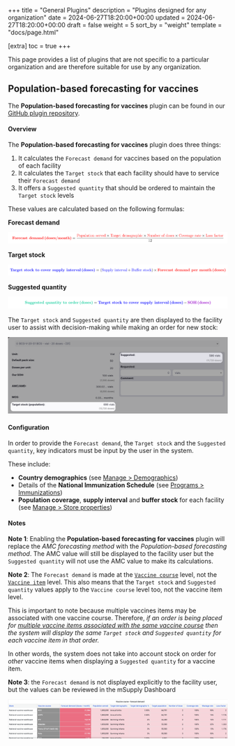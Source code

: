 +++
title = "General Plugins"
description = "Plugins designed for any organization"
date = 2024-06-27T18:20:00+00:00
updated = 2024-06-27T18:20:00+00:00
draft = false
weight = 5
sort_by = "weight"
template = "docs/page.html"

[extra]
toc = true
+++


This page provides a list of plugins that are not specific to a particular organization and are therefore suitable for use by any organization. 


## Population-based forecasting for vaccines

<div class="tip">
The <b>Population-based forecasting for vaccines</b> plugin can be found in our <a href="https://github.com/msupply-foundation/open-msupply-forecasting-plugins" target="_blank">GitHub plugin repository</a>.
</div>

#### Overview 
The **Population-based forecasting for vaccines** plugin does three things: 

1. It calculates the `Forecast demand` for vaccines based on the population of each facility
2. It calculates the `Target stock` that each facility should have to service their `Forecast demand`
3. It offers a `Suggested quantity` that should be ordered to maintain the `Target stock` levels

These values are calculated based on the following formulas: 

**Forecast demand**

![](images/forecast_demand.png)

**Target stock**

![](images/target_stock.png)

**Suggested quantity**

![](images/suggested_quantity.png)

The `Target stock` and `Suggested quantity` are then displayed to the facility user to assist with decision-making while making an order for new stock: 

![](images/io_pop_forecast.png)

#### Configuration

In order to provide the `Forecast demand`, the `Target stock` and the `Suggested quantity`, key indicators must be input by the user in the system. 

These include:

- **Country demographics** (see [Manage > Demographics](/docs/manage/demographics))
- Details of the **National Immunization Schedule** (see [Programs > Immunizations](/docs/programs/immunisations/))
- **Population coverage**, **supply interval** and **buffer stock** for each facility (see  [Manage > Store properties](/docs/manage/facilities/#editing-your-store-properties))

#### Notes

**Note 1**: Enabling the **Population-based forecasting for vaccines** plugin will replace the *AMC forecasting method* with the *Population-based forecasting method*. The AMC value will still be displayed to the facility user but the `Suggested quantity` will not use the AMC value to make  its calculations. 

**Note 2**: The `Forecast demand` is made at the [`Vaccine course`](/docs/programs/immunisations/#vaccine-courses) level, not the [`Vaccine item`](/docs/catalogue/items/) level. This also means that the `Target stock` and `Suggested quantity` values apply to the `Vaccine course` level too, not the vaccine item level.

This is important to note because multiple vaccines items may be associated with one vaccine course. Therefore, <i>if an order is being placed for <u>multiple vaccine items associated with the same vaccine course</u> then the system will display the same  `Target stock` and `Suggested quantity` for each vaccine item in that order.</i>

In other words, the system does not take into account stock on order for *other* vaccine items when displaying a `Suggested quantity` for a vaccine item. 

**Note 3**: the `Forecast demand` is not displayed explicitly to the facility user, but the values can be reviewed in the mSupply Dashboard

![](images/forecast_demand_grafana.png)

